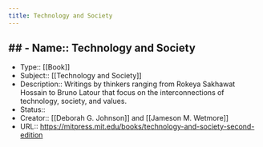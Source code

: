 ```yaml
---
title: Technology and Society
---
```


## ## - Name::  Technology and Society
- Type::  [[Book]]
- Subject::  [[Technology and Society]]
- Description:: Writings by thinkers ranging from Rokeya Sakhawat Hossain to Bruno Latour that focus on the interconnections of technology, society, and values.
- Status:: 
- Creator::  [[Deborah G. Johnson]] and [[Jameson M. Wetmore]]
- URL::  https://mitpress.mit.edu/books/technology-and-society-second-edition